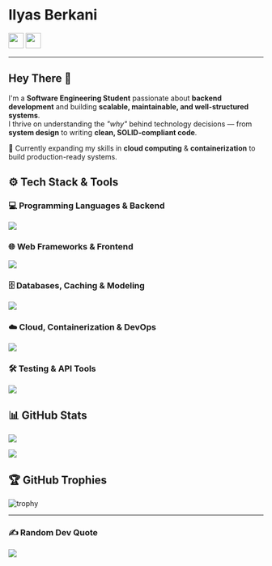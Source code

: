 # Ilyas Berkani
<a href="https://www.linkedin.com/in/ilyas-berkani-dev/"><img src="https://skillicons.dev/icons?i=linkedin" width="30"/></a>
<a href="mailto:ilyas.berkani.dev@gmail.com"><img src="https://skillicons.dev/icons?i=gmail" width="30"/></a>

---

## Hey There 👋 
I'm a **Software Engineering Student** passionate about **backend development** and building **scalable, maintainable, and well-structured systems**.  
I thrive on understanding the *"why"* behind technology decisions — from **system design** to writing **clean, SOLID-compliant code**.  

🎯 Currently expanding my skills in **cloud computing** & **containerization** to build production-ready systems.

## ⚙️ Tech Stack & Tools

### 💻 Programming Languages & Backend
<p align="left">
  <img src="https://skillicons.dev/icons?i=python,java,js,ts,cpp,cs,php" />
</p>

### 🌐 Web Frameworks & Frontend
<p align="left">
  <img src="https://skillicons.dev/icons?i=spring,nestjs,dotnet,symfony,react,nextjs" />
</p>

### 🗄️ Databases, Caching & Modeling
<p align="left">
  <img src="https://skillicons.dev/icons?i=postgresql,mysql,redis,uml" />
</p>

### ☁️ Cloud, Containerization & DevOps
<p align="left">
  <img src="https://skillicons.dev/icons?i=docker,git,bash,jenkins,ansible" />
</p>

### 🛠️ Testing & API Tools
<p align="left">
  <img src="https://skillicons.dev/icons?i=postman" />
</p>

## 📊 GitHub Stats
![](https://github-readme-stats.vercel.app/api?username=IlyasDev-Quest&theme=dark&hide_border=false&count_private=true)  

![](https://nirzak-streak-stats.vercel.app/?user=IlyasDev-Quest&theme=dark&hide_border=false)

## 🏆 GitHub Trophies
![trophy](https://github-profile-trophy.vercel.app/?username=IlyasDev-Quest&theme=darkhub&margin-w=4)

---

### ✍️ Random Dev Quote
![](https://quotes-github-readme.vercel.app/api?type=horizontal&theme=dark)
